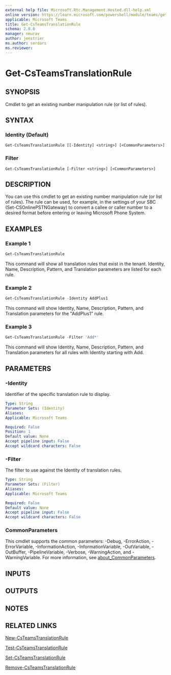 ```yaml
---
external help file: Microsoft.Rtc.Management.Hosted.dll-help.xml
online version: https://learn.microsoft.com/powershell/module/teams/get-csteamstranslationrule
applicable: Microsoft Teams
title: Get-CsTeamsTranslationRule
schema: 2.0.0
manager: nmurav
author: jenstrier
ms.author: serdars
ms.reviewer:
---
```


# Get-CsTeamsTranslationRule

## SYNOPSIS
Cmdlet to get an existing number manipulation rule (or list of rules).

## SYNTAX

### Identity (Default)
```
Get-CsTeamsTranslationRule [[-Identity] <string>] [<CommonParameters>]
```

### Filter
```
Get-CsTeamsTranslationRule [-Filter <string>] [<CommonParameters>]
```

## DESCRIPTION
You can use this cmdlet to get an existing number manipulation rule (or list of rules). The rule can be used, for example, in the settings of your SBC (Set-CSOnlinePSTNGateway) to convert a callee or caller number to a desired format before entering or leaving Microsoft Phone System.

## EXAMPLES

### Example 1
```powershell
Get-CsTeamsTranslationRule
```

This command will show all translation rules that exist in the tenant. Identity, Name, Description, Pattern, and Translation parameters are listed for each rule.

### Example 2
```powershell
Get-CsTeamsTranslationRule -Identity AddPlus1
```

This command will show Identity, Name, Description, Pattern, and Translation parameters for the "AddPlus1" rule.

### Example 3
```powershell
Get-CsTeamsTranslationRule -Filter 'Add*'
```

This command will show Identity, Name, Description, Pattern, and Translation parameters for all rules with Identity starting with Add.

## PARAMETERS

### -Identity
Identifier of the specific translation rule to display.

```yaml
Type: String
Parameter Sets: (Identity)
Aliases:
Applicable: Microsoft Teams

Required: False
Position: 1
Default value: None
Accept pipeline input: False
Accept wildcard characters: False
```

### -Filter
The filter to use against the Identity of translation rules.

```yaml
Type: String
Parameter Sets: (Filter)
Aliases:
Applicable: Microsoft Teams

Required: False
Default value: None
Accept pipeline input: False
Accept wildcard characters: False
```

### CommonParameters
This cmdlet supports the common parameters: -Debug, -ErrorAction, -ErrorVariable, -InformationAction, -InformationVariable, -OutVariable, -OutBuffer, -PipelineVariable, -Verbose, -WarningAction, and -WarningVariable. For more information, see [about_CommonParameters](https://go.microsoft.com/fwlink/?LinkID=113216).

## INPUTS

## OUTPUTS

## NOTES

## RELATED LINKS
[New-CsTeamsTranslationRule](https://learn.microsoft.com/powershell/module/teams/new-csteamstranslationrule)

[Test-CsTeamsTranslationRule](https://learn.microsoft.com/powershell/module/teams/test-csteamstranslationrule)

[Set-CsTeamsTranslationRule](https://learn.microsoft.com/powershell/module/teams/set-csteamstranslationrule)

[Remove-CsTeamsTranslationRule](https://learn.microsoft.com/powershell/module/teams/remove-csteamstranslationrule)
